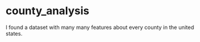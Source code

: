 # county_analysis
I found a dataset with many many features about every county in the united states.
